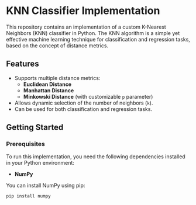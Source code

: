 # KNN Classifier Implementation

This repository contains an implementation of a custom K-Nearest Neighbors (KNN) classifier in Python. The KNN algorithm is a simple yet effective machine learning technique for classification and regression tasks, based on the concept of distance metrics.

## Features

- Supports multiple distance metrics:
  - **Euclidean Distance**
  - **Manhattan Distance**
  - **Minkowski Distance** (with customizable `p` parameter)
- Allows dynamic selection of the number of neighbors (`k`).
- Can be used for both classification and regression tasks.

## Getting Started

### Prerequisites

To run this implementation, you need the following dependencies installed in your Python environment:
- **NumPy**

You can install NumPy using pip:
```bash
pip install numpy
